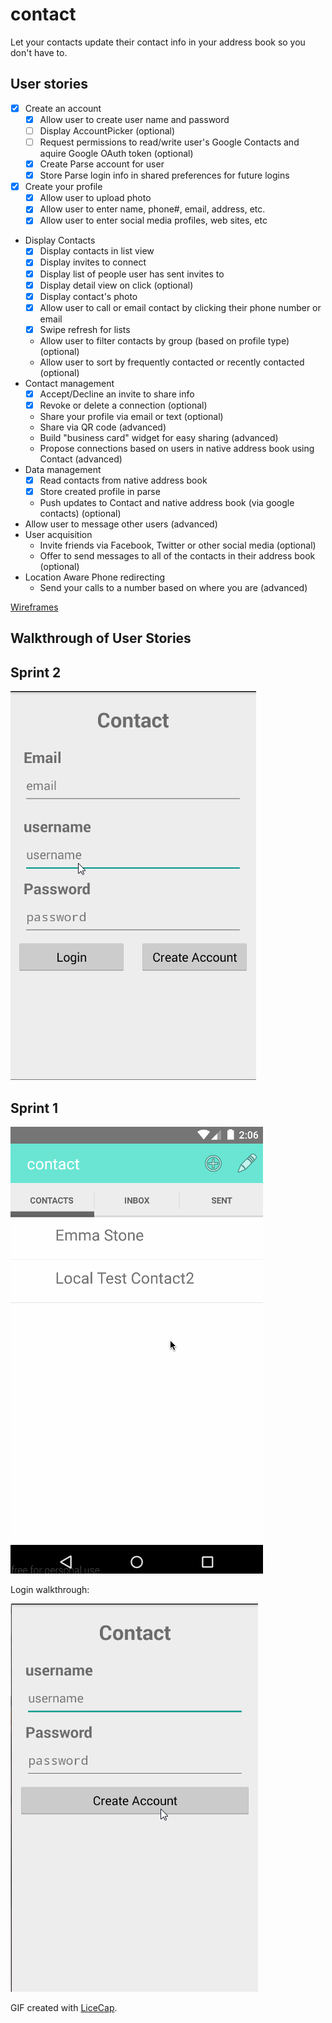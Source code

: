 # contact
Let your contacts update their contact info in your address book so you don't have to.

## User stories
 * [x] Create an account 
	* [x] Allow user to create user name and password
	* [ ] Display AccountPicker (optional)
	* [ ] Request permissions to read/write user's Google Contacts and aquire Google OAuth token  (optional)
	* [x] Create Parse account for user
	* [x] Store Parse login info in shared preferences for future logins
 * [x] Create your profile
   * [x] Allow user to upload photo
   * [x] Allow user to enter name, phone#, email, address, etc.
   * [x] Allow user to enter social media profiles, web sites, etc
 * Display Contacts
   * [x] Display contacts in list view
   * [x] Display invites to connect
   * [x] Display list of people user has sent invites to
   * [x] Display detail view on click (optional)
   * [x] Display contact's photo
   * [x] Allow user to call or email contact by clicking their phone number or email
   * [x] Swipe refresh for lists
   * Allow user to filter contacts by group (based on profile type) (optional)
   * Allow user to sort by frequently contacted or recently contacted (optional)
 * Contact management
   * [x] Accept/Decline an invite to share info
   * [x] Revoke or delete a connection (optional)
   * Share your profile via email or text (optional)
   * Share via QR code (advanced)
   * Build "business card" widget for easy sharing  (advanced)
   * Propose connections based on users in native address book using Contact (advanced)
 * Data management
   * [x] Read contacts from native address book
   * [x] Store created profile in parse
   * Push updates to Contact and native address book (via google contacts) (optional)
 * Allow user to message other users (advanced)
 * User acquisition
   * Invite friends via Facebook, Twitter or other social media (optional)
   * Offer to send messages to all of the contacts in their address book (optional)
 * Location Aware Phone redirecting
   * Send your calls to a number based on where you are (advanced)
   
[Wireframes](http://contactpush.github.io./)

## Walkthrough of User Stories
## Sprint 2

![Video Walkthrough](img/demo_sprint2.gif)

## Sprint 1

![Video Walkthrough](img/demo_sprint1.gif)

Login walkthrough:

![Video Walkthrough](img/Contact_login.gif)


GIF created with [LiceCap](http://www.cockos.com/licecap/).